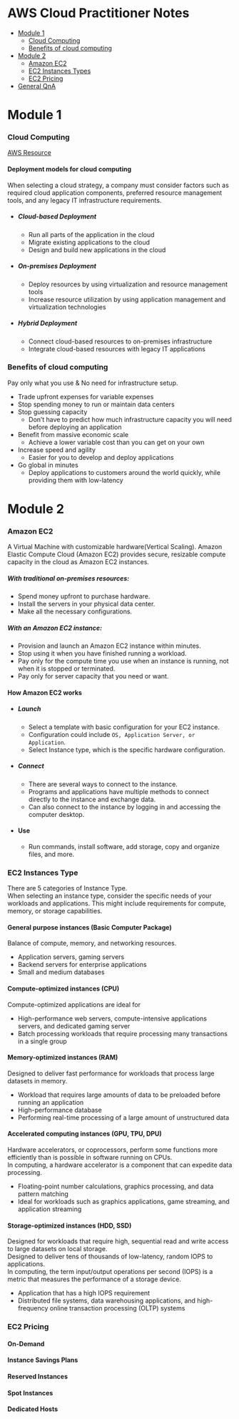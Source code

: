 # AWS Cloud Practitioner Notes

-   [Module 1](#module-1)
    -   [Cloud Computing](#cloud-computing)
    -   [Benefits of cloud computing](#benefits-of-cloud-computing)
-   [Module 2](#module-2)
    -   [Amazon EC2](#amazon-ec2)
    -   [EC2 Instances Types](#ec2-instances-type)
    -   [EC2 Pricing](#ec2-pricing)
-   [General QnA](https://github.com/jasonkwm/aws-cloud-practitioner/tree/main/QnA)

# Module 1

### Cloud Computing

[AWS Resource](https://explore.skillbuilder.aws/learn/course/134/play/93606/aws-cloud-practitioner-essentials)

#### Deployment models for cloud computing

When selecting a cloud strategy, a company must consider factors such as required cloud application components, preferred resource management tools, and any legacy IT infrastructure requirements.

-   ##### Cloud-based Deployment
    -   Run all parts of the application in the cloud
    -   Migrate existing applications to the cloud
    -   Design and build new applications in the cloud
-   ##### On-premises Deployment
    -   Deploy resources by using virtualization and resource management tools
    -   Increase resource utilization by using application management and virtualization technologies
-   ##### Hybrid Deployment
    -   Connect cloud-based resources to on-premises infrastructure
    -   Integrate cloud-based resources with legacy IT applications

### Benefits of cloud computing

Pay only what you use & No need for infrastructure setup.

-   Trade upfront expenses for variable expenses
-   Stop spending money to run or maintain data centers
-   Stop guessing capacity
    -   Don’t have to predict how much infrastructure capacity you will need before deploying an application
-   Benefit from massive economic scale
    -   Achieve a lower variable cost than you can get on your own
-   Increase speed and agility
    -   Easier for you to develop and deploy applications
-   Go global in minutes
    -   Deploy applications to customers around the world quickly, while providing them with low-latency

# Module 2

### Amazon EC2

A Virtual Machine with customizable hardware(Vertical Scaling).
Amazon Elastic Compute Cloud (Amazon EC2) provides secure, resizable compute capacity in the cloud as Amazon EC2 instances.

##### With traditional on-premises resources:

-   Spend money upfront to purchase hardware.
-   Install the servers in your physical data center.
-   Make all the necessary configurations.

##### With an Amazon EC2 instance:

-   Provision and launch an Amazon EC2 instance within minutes.
-   Stop using it when you have finished running a workload.
-   Pay only for the compute time you use when an instance is running, not when it is stopped or terminated.
-   Pay only for server capacity that you need or want.

#### How Amazon EC2 works

-   ##### Launch
    -   Select a template with basic configuration for your EC2 instance.
    -   Configuration could include `OS, Application Server, or Application`.
    -   Select Instance type, which is the specific hardware configuration.
-   ##### Connect
    -   There are several ways to connect to the instance.
    -   Programs and applications have multiple methods to connect directly to the instance and exchange data.
    -   Can also connect to the instance by logging in and accessing the computer desktop.
-   #### Use
    -   Run commands, install software, add storage, copy and organize files, and more.

### EC2 Instances Type

There are 5 categories of Instance Type.  
When selecting an instance type, consider the specific needs of your workloads and applications. This might include requirements for compute, memory, or storage capabilities.

#### General purpose instances (Basic Computer Package)

Balance of compute, memory, and networking resources.

-   Application servers, gaming servers
-   Backend servers for enterprise applications
-   Small and medium databases

#### Compute-optimized instances (CPU)

Compute-optimized applications are ideal for

-   High-performance web servers, compute-intensive applications servers, and dedicated gaming server
-   Batch processing workloads that require processing many transactions in a single group

#### Memory-optimized instances (RAM)

Designed to deliver fast performance for workloads that process large datasets in memory.

-   Workload that requires large amounts of data to be preloaded before running an application
-   High-performance database
-   Performing real-time processing of a large amount of unstructured data

#### Accelerated computing instances (GPU, TPU, DPU)

Hardware accelerators, or coprocessors, perform some functions more efficiently than is possible in software running on CPUs.  
In computing, a hardware accelerator is a component that can expedite data processing.

-   Floating-point number calculations, graphics processing, and data pattern matching
-   Ideal for workloads such as graphics applications, game streaming, and application streaming

#### Storage-optimized instances (HDD, SSD)

Designed for workloads that require high, sequential read and write access to large datasets on local storage.  
Designed to deliver tens of thousands of low-latency, random IOPS to applications.  
In computing, the term input/output operations per second (IOPS) is a metric that measures the performance of a storage device.

-   Application that has a high IOPS requirement
-   Distributed file systems, data warehousing applications, and high-frequency online transaction processing (OLTP) systems

### EC2 Pricing

#### On-Demand

#### Instance Savings Plans

#### Reserved Instances

#### Spot Instances

#### Dedicated Hosts
